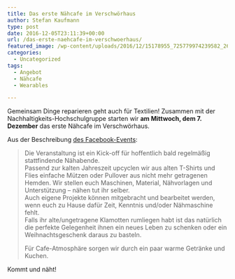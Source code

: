 ```yaml
---
title: Das erste Nähcafe im Verschwörhaus
author: Stefan Kaufmann
type: post
date: 2016-12-05T23:11:39+00:00
url: /das-erste-naehcafe-im-verschwoerhaus/
featured_image: /wp-content/uploads/2016/12/15178955_725779974239582_2608513715848610681_n.jpg
categories:
  - Uncategorized
tags:
  - Angebot
  - Nähcafe
  - Wearables

---
```

Gemeinsam Dinge reparieren geht auch für Textilien! Zusammen mit der Nachhaltigkeits-Hochschulgruppe starten wir **am Mittwoch, dem 7. Dezember** das erste Nähcafe im Verschwörhaus.

Aus der Beschreibung [des Facebook-Events][1]:

> Die Veranstaltung ist ein Kick-off für hoffentlich bald regelmäßig stattfindende Nähabende.  
> Passend zur kalten Jahreszeit upcyclen wir aus alten T-Shirts und Flies einfache Mützen oder Pullover aus nicht mehr getragenen Hemden. Wir stellen euch Maschinen, Material, Nähvorlagen und Unterstützung &#8211; nähen tut ihr selber.  
> Auch eigene Projekte können mitgebracht und bearbeitet werden, wenn euch zu Hause dafür Zeit, Kenntnis und/oder Nähmaschine fehlt.  
> Falls ihr alte/ungetragene Klamotten rumliegen habt ist das natürlich die perfekte Gelegenheit ihnen ein neues Leben zu schenken oder ein Weihnachtsgeschenk daraus zu basteln.
> 
> Für Cafe-Atmosphäre sorgen wir durch ein paar warme Getränke und Kuchen.

Kommt und näht!

 [1]: https://www.facebook.com/events/206041003184630/